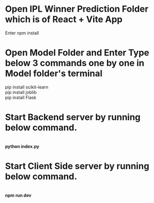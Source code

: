 <h1>Open IPL Winner Prediction Folder which is of React + Vite App</h1>
<text>Enter npm install</text>

<h1>Open Model Folder and Enter Type below 3 commands one by one in Model folder's terminal</h1>
<text>pip install scikit-learn</text><br/>
<text>pip install joblib</text><br/>
<text>pip install Flask</text><br/>

<h1>Start Backend server by running below command.</h1><br/>
<b>python index.py</b><br/>
<h1>Start Client Side server by running below command.</h1><br/>
<b>npm run dev</b> 
